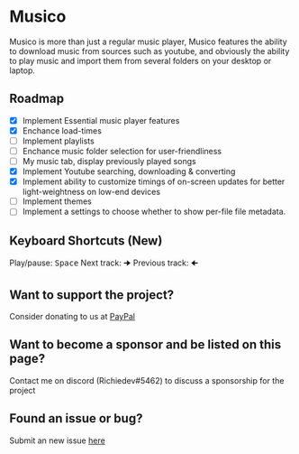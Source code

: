 # Musico
Musico is more than just a regular music player, Musico features the ability to download music from sources such as youtube, and obviously the ability to play music and import them from several folders on your desktop or laptop.


## Roadmap
- [x] Implement Essential music player features
- [x] Enchance load-times
- [ ] Implement playlists
- [ ] Enchance music folder selection for user-friendliness
- [ ] My music tab, display previously played songs
- [x] Implement Youtube searching, downloading & converting
- [x] Implement ability to customize timings of on-screen updates for better light-weightness on low-end devices
- [ ] Implement themes
- [ ] Implement a settings to choose whether to show per-file file metadata.

## Keyboard Shortcuts (New)
Play/pause: <kbd>Space</kbd>
Next track: <kbd>🠊</kbd>
Previous track: <kbd>🠈</kbd>

## Want to support the project?
Consider donating to us at [PayPal](paypal.me/richiedevs)

## Want to become a sponsor and be listed on this page?
Contact me on discord (Richiedev#5462) to discuss a sponsorship for the project

## Found an issue or bug?
Submit an new issue [here](https://github.com/richiedevs/musico/issues/new)
